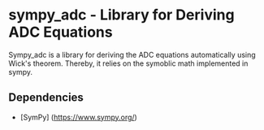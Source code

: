 # sympy_adc - Library for Deriving ADC Equations
Sympy_adc is a library for deriving the ADC equations automatically using Wick's theorem.
Thereby, it relies on the symoblic math implemented in sympy.

## Dependencies
- [SymPy] (https://www.sympy.org/)